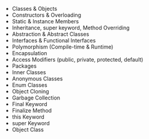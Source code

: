 - Classes & Objects
- Constructors & Overloading
- Static & Instance Members
- Inheritance, super keyword, Method Overriding
- Abstraction & Abstract Classes
- Interfaces & Functional Interfaces
- Polymorphism (Compile-time & Runtime)
- Encapsulation
- Access Modifiers (public, private, protected, default)
- Packages
- Inner Classes
- Anonymous Classes
- Enum Classes
- Object Cloning
- Garbage Collection
- Final Keyword
- Finalize Method
- this Keyword
- super Keyword
- Object Class